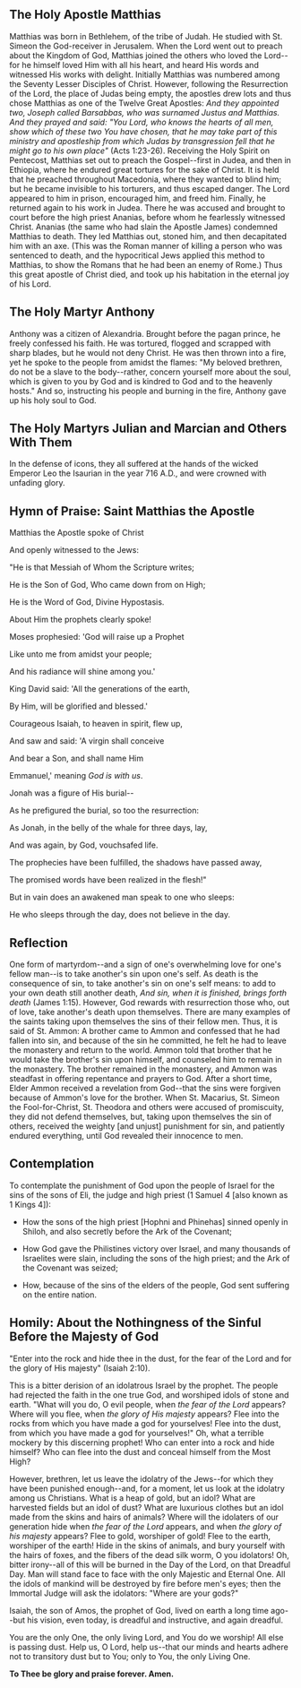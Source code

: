 ## The Holy Apostle Matthias

Matthias was born in Bethlehem, of the tribe of Judah. He studied with St. Simeon the God-receiver in Jerusalem. When the Lord went out to preach about the Kingdom of God, Matthias joined the others who loved the Lord--for he himself loved Him with all his heart, and heard His words and witnessed His works with delight. Initially Matthias was numbered among the Seventy Lesser Disciples of Christ. However, following the Resurrection of the Lord, the place of Judas being empty, the apostles drew lots and thus chose Matthias as one of the Twelve Great Apostles: *And they appointed two, Joseph called Barsabbas, who was surnamed Justus and Matthias. And they prayed and said: "You Lord, who knows the hearts of all men, show which of these two You have chosen, that he may take part of this ministry and apostleship from which Judas by transgression fell that he might go to his own place"* (Acts 1:23-26). Receiving the Holy Spirit on Pentecost, Matthias set out to preach the Gospel--first in Judea, and then in Ethiopia, where he endured great tortures for the sake of Christ. It is held that he preached throughout Macedonia, where they wanted to blind him; but he became invisible to his torturers, and thus escaped danger. The Lord appeared to him in prison, encouraged him, and freed him. Finally, he returned again to his work in Judea. There he was accused and brought to court before the high priest Ananias, before whom he fearlessly witnessed Christ. Ananias (the same who had slain the Apostle James) condemned Matthias to death. They led Matthias out, stoned him, and then decapitated him with an axe. (This was the Roman manner of killing a person who was sentenced to death, and the hypocritical Jews applied this method to Matthias, to show the Romans that he had been an enemy of Rome.) Thus this great apostle of Christ died, and took up his habitation in the eternal joy of his Lord.

  

## The Holy Martyr Anthony

Anthony was a citizen of Alexandria. Brought before the pagan prince, he freely confessed his faith. He was tortured, flogged and scrapped with sharp blades, but he would not deny Christ. He was then thrown into a fire, yet he spoke to the people from amidst the flames: "My beloved brethren, do not be a slave to the body--rather, concern yourself more about the soul, which is given to you by God and is kindred to God and to the heavenly hosts." And so, instructing his people and burning in the fire, Anthony gave up his holy soul to God.

  

## The Holy Martyrs Julian and Marcian and Others With Them

In the defense of icons, they all suffered at the hands of the wicked Emperor Leo the Isaurian in the year 716 A.D., and were crowned with unfading glory.

  

## Hymn of Praise: Saint Matthias the Apostle

Matthias the Apostle spoke of Christ  

And openly witnessed to the Jews:  

"He is that Messiah of Whom the Scripture writes;  

He is the Son of God, Who came down from on High;  

He is the Word of God, Divine Hypostasis.  

About Him the prophets clearly spoke!  

Moses prophesied: 'God will raise up a Prophet  

Like unto me from amidst your people;  

And his radiance will shine among you.'  

King David said: 'All the generations of the earth,  

By Him, will be glorified and blessed.'  

Courageous Isaiah, to heaven in spirit, flew up,  

And saw and said: 'A virgin shall conceive  

And bear a Son, and shall name Him  

Emmanuel,' meaning *God is with us*.  

Jonah was a figure of His burial--  

As he prefigured the burial, so too the resurrection:  

As Jonah, in the belly of the whale for three days, lay,  

And was again, by God, vouchsafed life.  

The prophecies have been fulfilled, the shadows have passed away,  

The promised words have been realized in the flesh!"  

But in vain does an awakened man speak to one who sleeps:  

He who sleeps through the day, does not believe in the day.  

  

## Reflection

One form of martyrdom--and a sign of one's overwhelming love for one's fellow man--is to take another's sin upon one's self. As death is the consequence of sin, to take another's sin on one's self means: to add to your own death still another death, *And sin, when it is finished, brings forth death* (James 1:15). However, God rewards with resurrection those who, out of love, take another's death upon themselves. There are many examples of the saints taking upon themselves the sins of their fellow men. Thus, it is said of St. Ammon: A brother came to Ammon and confessed that he had fallen into sin, and because of the sin he committed, he felt he had to leave the monastery and return to the world. Ammon told that brother that he would take the brother's sin upon himself, and counseled him to remain in the monastery. The brother remained in the monastery, and Ammon was steadfast in offering repentance and prayers to God. After a short time, Elder Ammon received a revelation from God--that the sins were forgiven because of Ammon's love for the brother. When St. Macarius, St. Simeon the Fool-for-Christ, St. Theodora and others were accused of promiscuity, they did not defend themselves, but, taking upon themselves the sin of others, received the weighty [and unjust] punishment for sin, and patiently endured everything, until God revealed their innocence to men.

  

## Contemplation

To contemplate the punishment of God upon the people of Israel for the sins of the sons of Eli, the judge and high priest (1 Samuel 4 [also known as 1 Kings 4]):

- How the sons of the high priest [Hophni and Phinehas] sinned openly in Shiloh, and also secretly before the Ark of the Covenant;

- How God gave the Philistines victory over Israel, and many thousands of Israelites were slain, including the sons of the high priest; and the Ark of the Covenant was seized;

- How, because of the sins of the elders of the people, God sent suffering on the entire nation.

  

## Homily: About the Nothingness of the Sinful Before the Majesty of God

"Enter into the rock and hide thee in the dust, for the fear of the Lord and for the glory of His majesty" (Isaiah 2:10).

This is a bitter derision of an idolatrous Israel by the prophet. The people had rejected the faith in the one true God, and worshiped idols of stone and earth. "What will you do, O evil people, when *the fear of the Lord* appears? Where will you flee, when *the glory of His majesty* appears? Flee into the rocks from which you have made a god for yourselves! Flee into the dust, from which you have made a god for yourselves!" Oh, what a terrible mockery by this discerning prophet! Who can enter into a rock and hide himself? Who can flee into the dust and conceal himself from the Most High?

However, brethren, let us leave the idolatry of the Jews--for which they have been punished enough--and, for a moment, let us look at the idolatry among us Christians. What is a heap of gold, but an idol? What are harvested fields but an idol of dust? What are luxurious clothes but an idol made from the skins and hairs of animals? Where will the idolaters of our generation hide when *the fear of the Lord* appears, and when *the glory of his majesty* appears? Flee to gold, worshiper of gold! Flee to the earth, worshiper of the earth! Hide in the skins of animals, and bury yourself with the hairs of foxes, and the fibers of the dead silk worm, O you idolators! Oh, bitter irony--all of this will be burned in the Day of the Lord, on that Dreadful Day. Man will stand face to face with the only Majestic and Eternal One. All the idols of mankind will be destroyed by fire before men's eyes; then the Immortal Judge will ask the idolators: "Where are your gods?"

Isaiah, the son of Amos, the prophet of God, lived on earth a long time ago--but his vision, even today, is dreadful and instructive, and again dreadful.

You are the only One, the only living Lord, and You do we worship! All else is passing dust. Help us, O Lord, help us--that our minds and hearts adhere not to transitory dust but to You; only to You, the only Living One.

  

**To Thee be glory and praise forever. Amen.**
